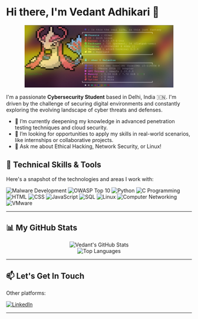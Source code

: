 # Hi there, I'm Vedant Adhikari 👋

<p align="center">
  <img src="https://github.com/Officerwasu/Officerwasu/blob/main/Image.jpg" alt="Banner" width="80%"/>
</p>

I'm a passionate **Cybersecurity Student** based in Delhi, India 🇮🇳. I'm driven by the challenge of securing digital environments and constantly exploring the evolving landscape of cyber threats and defenses.

* 🌱 I’m currently deepening my knowledge in advanced penetration testing techniques and cloud security.
* 🔭 I’m looking for opportunities to apply my skills in real-world scenarios, like internships or collaborative projects.
* 💬 Ask me about Ethical Hacking, Network Security, or Linux!

## 🔧 Technical Skills & Tools

Here's a snapshot of the technologies and areas I work with:

<p align="left">
  <img src="https://img.shields.io/badge/Malware-development" alt="Malware Development"/>
  <img src="https://img.shields.io/badge/OWASP-Top%2010-blue?style=flat-square" alt="OWASP Top 10"/>
  


  <img src="https://img.shields.io/badge/Python-3776AB?style=flat-square&logo=python&logoColor=white" alt="Python"/>
  <img src="https://img.shields.io/badge/C%20Programming-A8B9CC?style=flat-square&logo=c&logoColor=black" alt="C Programming"/>
  <img src="https://img.shields.io/badge/HTML5-E34F26?style=flat-square&logo=html5&logoColor=white" alt="HTML"/>
  <img src="https://img.shields.io/badge/CSS3-1572B6?style=flat-square&logo=css3&logoColor=white" alt="CSS"/>
  <img src="https://img.shields.io/badge/JavaScript-F7DF1E?style=flat-square&logo=javascript&logoColor=black" alt="JavaScript"/>
  <img src="https://img.shields.io/badge/SQL-4479A1?style=flat-square&logo=postgresql&logoColor=white" alt="SQL"/> <img src="https://img.shields.io/badge/Linux-FCC624?style=flat-square&logo=linux&logoColor=black" alt="Linux"/>
  <img src="https://img.shields.io/badge/Networking-grey?style=flat-square" alt="Computer Networking"/> <img src="https://img.shields.io/badge/VMware-6C757D?style=flat-square&logo=vmware&logoColor=white" alt="VMware"/>
</p>

---

## 📊 My GitHub Stats

<p align="center">
  <img src="https://github-readme-stats.vercel.app/api?username=Vedant-Adhikari&show_icons=true&theme=radical&rank_icon=github" alt="Vedant's GitHub Stats"/>
  <br/>
  <img src="https://github-readme-stats.vercel.app/api/top-langs/?username=Vedant-Adhikari&layout=compact&theme=radical" alt="Top Languages"/>
</p>

---

## 📫 Let's Get In Touch

Other platforms:

<p align="left">
<a href="https://www.linkedin.com/in/officerwasu/" target="_blank"><img src="https://img.shields.io/badge/LinkedIn-0077B5?style=for-the-badge&logo=linkedin&logoColor=white" alt="LinkedIn"/></a>
</p>

---

<!--
**Officerwasu/Officerwasu** is a ✨ _special_ ✨ repository because its `README.md` (this file) appears on your GitHub profile.

Here are some ideas to get you started:

- 🔭 I’m currently working on ...
- 🌱 I’m currently learning ...
- 👯 I’m looking to collaborate on ...
- 🤔 I’m looking for help with ...
- 💬 Ask me about ...
- 📫 How to reach me: ...
- 😄 Pronouns: ...
- ⚡ Fun fact: ...
-->
